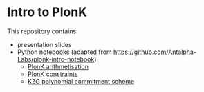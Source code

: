# Intro to PlonK

This repository contains:
- presentation slides
- Python notebooks (adapted from https://github.com/Antalpha-Labs/plonk-intro-notebook)
    - [PlonK arithmetisation](https://colab.research.google.com/drive/1aqM5TH_SWIupGKXib3L2EKONs6nU1Swe)
    - [PlonK constraints](https://colab.research.google.com/drive/161_Qi9U-QoGKYhDaFUs4ZwhQwJbxS3jc)
    - [KZG polynomial commitment scheme](https://colab.research.google.com/drive/1lalSqumD2aLpY0c4jsz3e14PbfoeHi63)